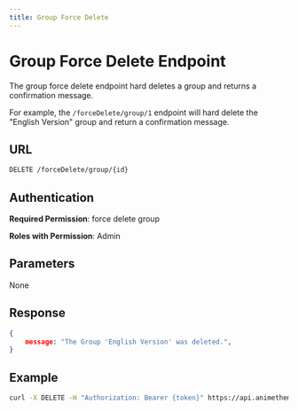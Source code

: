 ```yaml
---
title: Group Force Delete
---
```


# Group Force Delete Endpoint

The group force delete endpoint hard deletes a group and returns a confirmation message.

For example, the `/forceDelete/group/1` endpoint will hard delete the "English Version" group and return a confirmation message.

## URL

```sh
DELETE /forceDelete/group/{id}
```

## Authentication

**Required Permission**: force delete group

**Roles with Permission**: Admin

## Parameters

None

## Response

```json
{
    message: "The Group 'English Version' was deleted.",
}
```

## Example

```bash
curl -X DELETE -H "Authorization: Bearer {token}" https://api.animethemes.moe/forceDelete/group/3373
```
